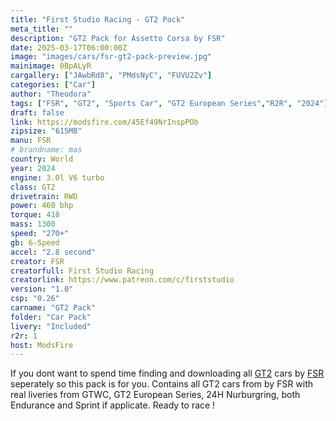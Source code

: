 ```yaml
---
title: "First Studio Racing - GT2 Pack"
meta_title: ""
description: "GT2 Pack for Assetto Corsa by FSR"
date: 2025-03-17T06:00:00Z
image: "images/cars/fsr-gt2-pack-preview.jpg"
mainimage: 0BpALyR
cargallery: ["JAwbRd8", "PMdsNyC", "FUVU2Zv"]
categories: ["Car"]
author: "Theodora"
tags: ["FSR", "GT2", "Sports Car", "GT2 European Series","R2R", "2024"]
draft: false
link: https://modsfire.com/45Ef49NrInspPOb
zipsize: "615MB"
manu: FSR
# brandname: mas
country: World
year: 2024
engine: 3.0l V6 turbo
class: GT2
drivetrain: RWD
power: 460 bhp 
torque: 418
mass: 1300
speed: "270+"
gb: 6-Speed
accel: "2.8 second"
creator: FSR
creatorfull: First Studio Racing
creatorlink: https://www.patreon.com/c/firststudio
version: "1.0"
csp: "0.26"
carname: "GT2 Pack"
folder: "Car Pack"
livery: "Included"
r2r: 1
host: ModsFire
---
```


If you dont want to spend time finding and downloading all [GT2](/tags/gt2) cars by [FSR](/tags/FSR) seperately so this pack is for you. Contains all GT2 cars from by FSR with real liveries from GTWC, GT2 European Series, 24H Nurburgring, both Endurance and Sprint if applicate. Ready to race !
